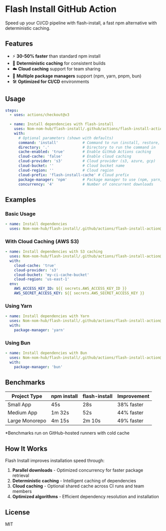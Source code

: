 # Flash Install GitHub Action

Speed up your CI/CD pipeline with flash-install, a fast npm alternative with deterministic caching.

## Features

- ⚡ **30-50% faster** than standard npm install
- 🔄 **Deterministic caching** for consistent builds
- ☁️ **Cloud caching** support for team sharing
- 🔌 **Multiple package managers** support (npm, yarn, pnpm, bun)
- 🛠️ **Optimized for CI/CD** environments

## Usage

```yaml
steps:
  - uses: actions/checkout@v3
  
  - name: Install dependencies with flash-install
    uses: Nom-nom-hub/flash-install/.github/actions/flash-install-action@main
    with:
      # Optional parameters (shown with defaults)
      command: 'install'           # Command to run (install, restore, snapshot, clean)
      directory: '.'               # Directory to run the command in
      cache-enabled: 'true'        # Enable GitHub Actions caching
      cloud-cache: 'false'         # Enable cloud caching
      cloud-provider: 's3'         # Cloud provider (s3, azure, gcp)
      cloud-bucket: ''             # Cloud bucket name
      cloud-region: ''             # Cloud region
      cloud-prefix: 'flash-install-cache' # Cloud prefix
      package-manager: 'npm'       # Package manager to use (npm, yarn, pnpm, bun)
      concurrency: '4'             # Number of concurrent downloads
```

## Examples

### Basic Usage

```yaml
- name: Install dependencies
  uses: Nom-nom-hub/flash-install/.github/actions/flash-install-action@main
```

### With Cloud Caching (AWS S3)

```yaml
- name: Install dependencies with S3 caching
  uses: Nom-nom-hub/flash-install/.github/actions/flash-install-action@main
  with:
    cloud-cache: 'true'
    cloud-provider: 's3'
    cloud-bucket: 'my-ci-cache-bucket'
    cloud-region: 'us-east-1'
  env:
    AWS_ACCESS_KEY_ID: ${{ secrets.AWS_ACCESS_KEY_ID }}
    AWS_SECRET_ACCESS_KEY: ${{ secrets.AWS_SECRET_ACCESS_KEY }}
```

### Using Yarn

```yaml
- name: Install dependencies with Yarn
  uses: Nom-nom-hub/flash-install/.github/actions/flash-install-action@main
  with:
    package-manager: 'yarn'
```

### Using Bun

```yaml
- name: Install dependencies with Bun
  uses: Nom-nom-hub/flash-install/.github/actions/flash-install-action@main
  with:
    package-manager: 'bun'
```

## Benchmarks

| Project Type | npm install | flash-install | Improvement |
|--------------|------------|---------------|-------------|
| Small App    | 45s        | 28s           | 38% faster  |
| Medium App   | 1m 32s     | 52s           | 44% faster  |
| Large Monorepo | 4m 15s   | 2m 10s        | 49% faster  |

*Benchmarks run on GitHub-hosted runners with cold cache

## How It Works

Flash Install improves installation speed through:

1. **Parallel downloads** - Optimized concurrency for faster package retrieval
2. **Deterministic caching** - Intelligent caching of dependencies
3. **Cloud caching** - Optional shared cache across CI runs and team members
4. **Optimized algorithms** - Efficient dependency resolution and installation

## License

MIT
